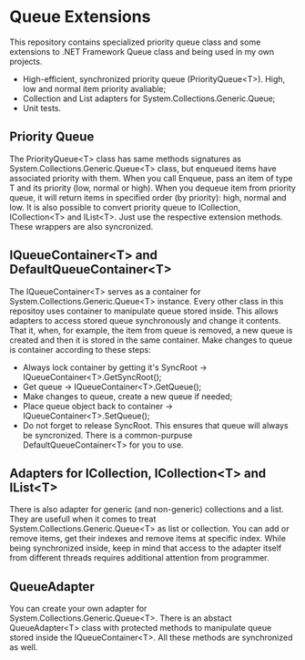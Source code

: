# Queue Extensions
This repository contains specialized priority queue class and some extensions to .NET Framework Queue class and being used in my own projects.
* High-efficient, synchronized priority queue (PriorityQueue\<T\>). High, low and normal item priority avaliable;
* Collection and List adapters for System.Collections.Generic.Queue<T>;
* Unit tests.

## Priority Queue
The PriorityQueue\<T\> class has same methods signatures as System.Collections.Generic.Queue\<T\> class, but enqueued items have associated priority with them. When you call Enqueue, pass an item of type T and its priority (low, normal or high). When you dequeue item from priority queue, it will return items in specified order (by priority): high, normal and low.
It is also possible to convert priority queue to ICollection, ICollection\<T\> and IList\<T\>. Just use the respective extension methods. These wrappers are also syncronized.

## IQueueContainer\<T\> and DefaultQueueContainer\<T\>
The IQueueContainer\<T\> serves as a container for System.Collections.Generic.Queue\<T\> instance. Every other class in this repositoy uses container to manipulate queue stored inside. This allows adapters to access stored queue synchronously and change it contents. That it, when, for example, the item from queue is removed, a new queue is created and then it is stored in the same container. Make changes to queue is container according to these steps:
* Always lock container by getting it's SyncRoot -> IQueueContainer\<T\>.GetSyncRoot();
* Get queue -> IQueueContainer\<T\>.GetQueue();
* Make changes to queue, create a new queue if needed;
* Place queue object back to container -> IQueueContainer\<T\>.SetQueue();
* Do not forget to release SyncRoot.
This ensures that queue will always be syncronized. There is a common-purpuse DefaultQueueContainer\<T\> for you to use.

## Adapters for ICollection, ICollection\<T\> and IList\<T\>
There is also adapter for generic (and non-generic) collections and a list. They are usefull when it comes to treat System.Collections.Generic.Queue\<T\> as list or collection. You can add or remove items, get their indexes and remove items at specific index. While being synchronized inside, keep in mind that access to the adapter itself from different threads requires additional attention from programmer.

## QueueAdapter<T>
You can create your own adapter for System.Collections.Generic.Queue\<T\>. There is an abstact QueueAdapter\<T\> class with protected methods to manipulate queue stored inside the IQueueContainer\<T\>. All these methods are synchronized as well.
